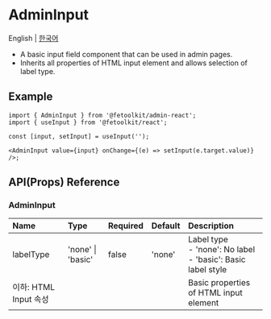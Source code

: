 # AdminInput

English | [한국어](../ko/component_input.md)

- A basic input field component that can be used in admin pages.
- Inherits all properties of HTML input element and allows selection of label type.

## Example

```tsx
import { AdminInput } from '@fetoolkit/admin-react';
import { useInput } from '@fetoolkit/react';

const [input, setInput] = useInput('');

<AdminInput value={input} onChange={(e) => setInput(e.target.value)} />;
```

## API(Props) Reference

### AdminInput

| Name                  | Type              | Required | Default | Description                                                          |
| :-------------------- | :---------------- | :------- | :------ | :------------------------------------------------------------------- |
| labelType             | 'none' \| 'basic' | false    | 'none'  | Label type <br> - 'none': No label <br> - 'basic': Basic label style |
| 이하: HTML Input 속성 |                   |          |         | Basic properties of HTML input element                               |
